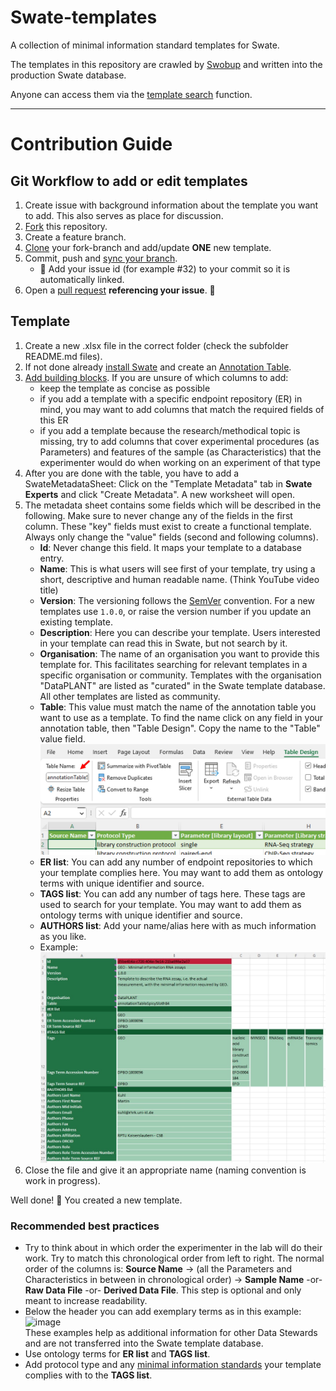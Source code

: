 # Swate-templates

A collection of minimal information standard templates for Swate.

The templates in this repository are crawled by [Swobup](https://github.com/nfdi4plants/Swobup) and written into the production Swate database.

Anyone can access them via the [template search](https://nfdi4plants.github.io/Swate-docs/docs/UserDocs/Docs05-Templates.html) function.

---

# Contribution Guide

## Git Workflow to add or edit templates

1. Create issue with background information about the template you want to add. This also serves as place for discussion.
2. [Fork](https://docs.github.com/en/get-started/quickstart/fork-a-repo) this repository.
3. Create a feature branch.
3. [Clone](https://docs.github.com/en/repositories/creating-and-managing-repositories/cloning-a-repository) your fork-branch and add/update **ONE** new template.
4. Commit, push and [sync your branch](https://docs.github.com/en/pull-requests/collaborating-with-pull-requests/working-with-forks/syncing-a-fork).
    - 👀 Add your issue id (for example #32) to your commit so it is automatically linked.
5. Open a [pull request](https://docs.github.com/en/pull-requests/collaborating-with-pull-requests/proposing-changes-to-your-work-with-pull-requests/about-pull-requests) **referencing your issue**. :tada:

## Template

1. Create a new .xlsx file in the correct folder (check the subfolder README.md files).
2. If not done already [install Swate](https://nfdi4plants.github.io/Swate-docs/docs/UserDocs/Docs01-Installing-Swate.html) and create an [Annotation Table](https://nfdi4plants.github.io/Swate-docs/docs/UserDocs/Docs02-Annotation-Table.html).
3. [Add building blocks](https://nfdi4plants.github.io/Swate-docs/docs/UserDocs/Docs03-Building-Blocks.html). If you are unsure of which columns to add:
    - keep the template as concise as possible
    - if you add a template with a specific endpoint repository (ER) in mind, you may want to add columns that match the required fields of this ER
    - if you add a template because the research/methodical topic is missing, try to add columns that cover experimental procedures (as Parameters) and features of the sample (as Characteristics) that the experimenter would do when working on an experiment of that type
4. After you are done with the table, you have to add a SwateMetadataSheet: Click on the "Template Metadata" tab in **Swate Experts** and click "Create Metadata". A new worksheet will open.
5. The metadata sheet contains some fields which will be described in the following. Make sure to never change any of the fields in the first column. These "key" fields must exist to create a functional template. Always only change the "value" fields (second and following columns).
    - **Id**: Never change this field. It maps your template to a database entry.
    - **Name**: This is what users will see first of your template, try using a short, descriptive and human readable name. (Think YouTube video title)
    - **Version**: The versioning follows the [SemVer](https://semver.org/) convention. For a new templates use `1.0.0`, or raise the version number if you update an existing template.
    - **Description**: Here you can describe your template. Users interested in your template can read this in Swate, but not search by it.
    - **Organisation**: The name of an organisation you want to provide this template for. This facilitates searching for relevant templates in a specific organisation or community. Templates with the organisation "DataPLANT" are listed as "curated" in the Swate template database. All other templates are listed as community.
    - **Table**: This value must match the name of the annotation table you want to use as a template. To find the name click on any field in your annotation table, then "Table Design". Copy the name to the "Table" value field.
    ![Image on how to find table name in Excel](./img/find_table_name.jpg)
    - **ER list**: You can add any number of endpoint repositories to which your template complies here. You may want to add them as ontology terms with unique identifier and source.
    - **TAGS list**: You can add any number of tags here. These tags are used to search for your template. You may want to add them as ontology terms with unique identifier and source.
    - **AUTHORS list**: Add your name/alias here with as much information as you like.
    - Example:
    ![Image of example metadata table](./img/example_metadata.jpg)
10. Close the file and give it an appropriate name (naming convention is work in progress).

Well done! :tada: You created a new template. 

### Recommended best practices

- Try to think about in which order the experimenter in the lab will do their work. Try to match this chronological order from left to right. The normal order of the columns is: **Source Name** -> (all the Parameters and Characteristics in between in chronological order) -> **Sample Name** -or- **Raw Data File** -or- **Derived Data File**. This step is optional and only meant to increase readability.
- Below the header you can add exemplary terms as in this example:  
![image](https://user-images.githubusercontent.com/47781170/146252236-0dd11621-76e9-4d28-b5fe-b495362a1cc5.png)  
These examples help as additional information for other Data Stewards and are not transferred into the Swate template database.
- Use ontology terms for **ER list** and **TAGS list**.
- Add protocol type and any [minimal information standards](https://en.wikipedia.org/wiki/Minimum_information_standard) your template complies with to the **TAGS list**.
